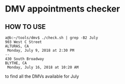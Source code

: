 # DMV appointments checker
## HOW TO USE

```
a@b:~/tools/dmv$ ./check.sh | grep -B2 July
903 West C Street
ALTURAS, CA
 Monday, July 9, 2018 at 2:30 PM
--
430 South Broadway
BLYTHE, CA
 Monday, July 16, 2018 at 10:20 AM

```

to find all the DMVs available for July
